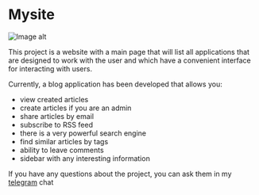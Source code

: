 # Mysite

![Image alt](https://github.com/Narek12345/mysite/tree/main/blog/static/css/blog.png)



This project is a website with a main page that will list all applications that are designed to work with the user and which have a convenient interface for interacting with users.

Currently, a blog application has been developed that allows you:
* view created articles
* create articles if you are an admin
* share articles by email
* subscribe to RSS feed
* there is a very powerful search engine
* find similar articles by tags 
* ability to leave comments
* sidebar with any interesting information

If you have any questions about the project, you can ask them in my [telegram](https://t.me/Python_meeting "The best telegram chat for programming") chat